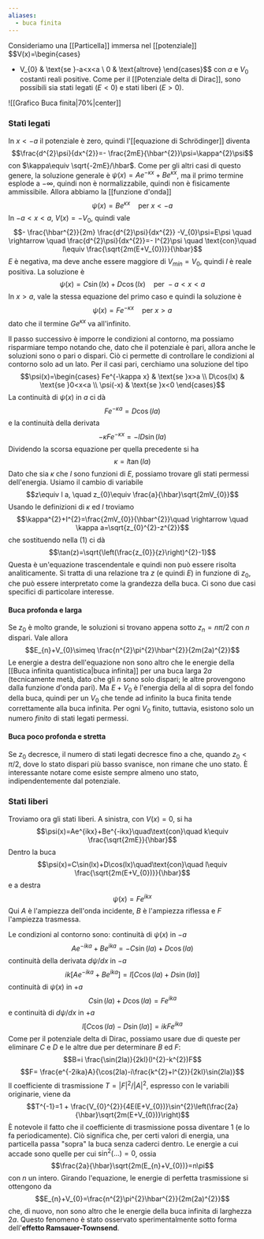 ```yaml
---
aliases:
  - buca finita
---
```

Consideriamo una [[Particella]] immersa nel [[potenziale]]
$$V(x)=\begin{cases}
- V_{0} & \text{se }-a<x<a \\
0 & \text{altrove}
\end{cases}$$
con $a$ e $V_{0}$ costanti reali positive. Come per il [[Potenziale delta di Dirac]], sono possibili sia stati legati ($E<0$) e stati liberi ($E>0$).

![[Grafico Buca finita|70%|center]]
### Stati legati
In $x<-a$ il potenziale è zero, quindi l'[[equazione di Schrödinger]] diventa
$$\frac{d^{2}\psi}{dx^{2}}=- \frac{2mE}{\hbar^{2}}\psi=\kappa^{2}\psi$$
con $\kappa\equiv \sqrt{-2mE}/\hbar$. Come per gli altri casi di questo genere, la soluzione generale è $\psi(x)=Ae^{-\kappa x}+Be^{\kappa x}$, ma il primo termine esplode a $-\infty$, quindi non è normalizzabile, quindi non è fisicamente ammissibile. Allora abbiamo la [[funzione d'onda]]
$$\psi(x)=Be^{\kappa x}\quad \text{per }x<-a$$
In $-a<x<a$, $V(x)=-V_{0}$, quindi vale
$$- \frac{\hbar^{2}}{2m} \frac{d^{2}\psi}{dx^{2}} -V_{0}\psi=E\psi \quad \rightarrow \quad \frac{d^{2}\psi}{dx^{2}}=- l^{2}\psi \quad \text{con}\quad l\equiv \frac{\sqrt{2m(E+V_{0})}}{\hbar}$$
$E$ è negativa, ma deve anche essere maggiore di $V_{min}=V_{0}$, quindi $l$ è reale positiva. La soluzione è
$$\psi(x)=C\sin(lx)+D\cos(lx) \quad \text{per }-a<x<a$$
In $x>a$, vale la stessa equazione del primo caso e quindi la soluzione è
$$\psi(x)=Fe^{-\kappa x}\quad \text{per }x>a$$
dato che il termine $Ge^{\kappa x}$ va all'infinito.

Il passo successivo è imporre le condizioni al contorno, ma possiamo risparmiare tempo notando che, dato che il potenziale è pari, allora anche le soluzioni sono o pari o dispari. Ciò ci permette di controllare le condizioni al contorno solo ad un lato. Per il casi pari, cerchiamo una soluzione del tipo
$$\psi(x)=\begin{cases}
Fe^{-\kappa x} & \text{se }x>a \\
D\cos(lx) & \text{se }0<x<a \\
\psi(-x) & \text{se }x<0
\end{cases}$$
La continuità di $\psi(x)$ in $a$ ci dà
$$Fe^{-\kappa a}=D\cos(la)$$
e la continuità della derivata
$$-\kappa Fe^{-\kappa x}=-lD\sin(la)$$
Dividendo la scorsa equazione per quella precedente si ha
$$\kappa=l\tan(la)\tag{1}$$
Dato che sia $\kappa$ che $l$ sono funzioni di $E$, possiamo trovare gli stati permessi dell'energia. Usiamo il cambio di variabile
$$z\equiv l a, \quad z_{0}\equiv \frac{a}{\hbar}\sqrt{2mV_{0}}$$
Usando le definizioni di $\kappa$ ed $l$ troviamo
$$\kappa^{2}+l^{2}=\frac{2mV_{0}}{\hbar^{2}}\quad \rightarrow \quad \kappa a=\sqrt{z_{0}^{2}-z^{2}}$$
che sostituendo nella $(1)$ ci dà
$$\tan(z)=\sqrt{\left(\frac{z_{0}}{z}\right)^{2}-1}$$
Questa è un'equazione trascendentale e quindi non può essere risolta analiticamente. Si tratta di una relazione tra $z$ (e quindi $E$) in funzione di $z_{0}$, che può essere interpretato come la grandezza della buca. Ci sono due casi specifici di particolare interesse.
#### Buca profonda e larga
Se $z_{0}$ è molto grande, le soluzioni si trovano appena sotto $z_{n}=n\pi/2$ con $n$ dispari. Vale allora
$$E_{n}+V_{0}\simeq \frac{n^{2}\pi^{2}\hbar^{2}}{2m(2a)^{2}}$$
Le energie a destra dell'equazione non sono altro che le energie della [[Buca infinita quantistica|buca infinita]] per una buca larga $2a$ (tecnicamente metà, dato che gli $n$ sono solo dispari; le altre provengono dalla funzione d'onda pari). Ma $E+V_{0}$ è l'energia della al di sopra del fondo della buca, quindi per un $V_{0}$ che tende ad infinito la buca finita tende correttamente alla buca infinita. Per ogni $V_{0}$ finito, tuttavia, esistono solo un numero *finito* di stati legati permessi.
#### Buca poco profonda e stretta
Se $z_{0}$ decresce, il numero di stati legati decresce fino a che, quando $z_{0}<\pi/2$, dove lo stato dispari più basso svanisce, non rimane che uno stato. È interessante notare come esiste sempre almeno uno stato, indipendentemente dal potenziale.
### Stati liberi
Troviamo ora gli stati liberi. A sinistra, con $V(x)=0$, si ha
$$\psi(x)=Ae^{ikx}+Be^{-ikx}\quad\text{con}\quad k\equiv \frac{\sqrt{2mE}}{\hbar}$$
Dentro la buca
$$\psi(x)=C\sin(lx)+D\cos(lx)\quad\text{con}\quad l\equiv \frac{\sqrt{2m(E+V_{0})}}{\hbar}$$
e a destra
$$\psi(x)=Fe^{ikx}$$
Qui $A$ è l'ampiezza dell'onda incidente, $B$ è l'ampiezza riflessa e $F$ l'ampiezza trasmessa.

Le condizioni al contorno sono: continuità di $\psi(x)$ in $-a$
$$Ae^{-ika}+Be^{ika}=-C\sin(la)+D\cos(la)$$
continuità della derivata $d\psi/dx$ in $-a$
$$ik[Ae^{-ika}+Be^{ika}]=l[C\cos(la)+D\sin(la)]$$
continuità di $\psi(x)$ in $+a$
$$C\sin(la)+D\cos(la)=Fe^{ika}$$
e continuità di $d\psi/dx$ in $+a$
$$l[C\cos(la)-D\sin(la)]=ikFe^{ika}$$
Come per il potenziale delta di Dirac, possiamo usare due di queste per eliminare $C$ e $D$ e le altre due per determinare $B$ ed $F$:
$$B=i \frac{\sin(2la)}{2kl}(l^{2}-k^{2})F$$
$$F= \frac{e^{-2ika}A}{\cos(2la)-i\frac{k^{2}+l^{2}}{2kl}\sin(2la)}$$
Il coefficiente di trasmissione $T=|F|^{2}/|A|^{2}$, espresso con le variabili originarie, viene da
$$T^{-1}=1 + \frac{V_{0}^{2}}{4E(E+V_{0})}\sin^{2}\left(\frac{2a}{\hbar}\sqrt{2m(E+V_{0})}\right)$$
È notevole il fatto che il coefficiente di trasmissione possa diventare 1 (e lo fa periodicamente). Ciò significa che, per certi valori di energia, una particella passa "sopra" la buca senza caderci dentro. Le energie a cui accade sono quelle per cui $\sin^{2}(\ldots)=0$, ossia
$$\frac{2a}{\hbar}\sqrt{2m(E_{n}+V_{0})}=n\pi$$
con $n$ un intero. Girando l'equazione, le energie di perfetta trasmissione si ottengono da
$$E_{n}+V_{0}=\frac{n^{2}\pi^{2}\hbar^{2}}{2m(2a)^{2}}$$
che, di nuovo, non sono altro che le energie della buca infinita di larghezza $2a$. Questo fenomeno è stato osservato sperimentalmente sotto forma dell'**effetto Ramsauer-Townsend**.